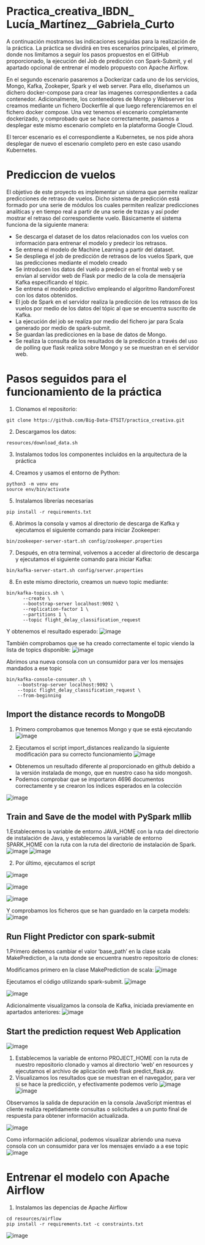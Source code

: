 # Practica_creativa_IBDN_ Lucía_Martínez__Gabriela_Curto
A continuación mostramos las indicaciones seguidas para la realización de la práctica. La práctica se dividirá en tres escenarios principales, el primero, donde nos limitamos a seguir los pasos propuestos en el GitHub proporcionado, la ejecución del Job de predicción con Spark-Submit, y el apartado opcional de entrenar el modelo propuesto con Apache Airflow.

En el segundo escenario pasaremos a Dockerizar cada uno de los servicios, Mongo, Kafka, Zookeper, Spark y el web server. Para ello, diseñamos un dichero docker-compose para crear las imagenes correspondientes a cada contenedor. Adicionalmente, los contenedores de Mongo y Webserver los creamos mediante un fichero Dockerfile al que luego referenciaremos en el fichero docker compose. Una vez tenemos el escenario completamente dockerizado, y comprobado que se hace correctamente, pasamos a desplegar este mismo escenario completo en la plataforma Google Cloud.

El tercer escenario es el correspondiente a Kubernetes, se nos pide ahora desplegar de nuevo el escenario completo pero en este caso usando Kubernetes.


# Prediccion de vuelos
El objetivo de este proyecto es implementar un sistema que permite realizar predicciones de retraso de vuelos. Dicho sistema de predicción está formado por una serie de módulos los cuales permiten realizar predicciones analíticas y en tiempo real a partir de una serie de trazas y así poder mostrar el retraso del correspondiente vuelo. 
Básicamente el sistema funciona de la siguiente manera:

- Se descarga el dataset de los datos relacionados con los vuelos con información  para  entrenar el modelo y predecir los retrasos.
- Se entrena el modelo de Machine Learning a partir del dataset.
- Se despliega el job de predicción de retrasos de los vuelos Spark, que  las predicciones mediante el modelo creado
- Se introducen los datos del vuelo a predecir en el frontal web y se envían al servidor web de Flask por medio de la cola de mensajería Kafka especificando el tópic.
- Se entrena el modelo predictivo empleando el algoritmo RandomForest con los datos obtenidos.
- El job de Spark en el servidor realiza la predicción de los retrasos de los vuelos por medio de los datos del tópic al que se encuentra suscrito de Kafka.
- La ejecución del job se realiza por medio del fichero jar para Scala generado por medio de spark-submit.
- Se guardan las predicciones en la base de datos de Mongo.
- Se realiza la consulta de los resultados de la predicción a través del uso de polling que flask realiza sobre Mongo y se se muestran en el servidor web.


# Pasos seguidos para el funcionamiento de la práctica
1.	Clonamos el repositorio:
```
git clone https://github.com/Big-Data-ETSIT/practica_creativa.git
```

2. Descargamos los datos:
```
resources/download_data.sh
```
3. Instalamos todos los componentes incluidos en la arquitectura de la práctica

4. Creamos y usamos el entorno de Python:
```
python3 -m venv env
source env/bin/activate
```
5. Instalamos librerías necesarias
```
pip install -r requirements.txt
```
6. Abrimos la consola y vamos al directorio de descarga de Kafka y ejecutamos el siguiente comando para iniciar Zookeeper:
```
bin/zookeeper-server-start.sh config/zookeeper.properties
```
 7. Después, en otra terminal, volvemos a acceder al directorio de descarga y ejecutamos el siguiente comando para iniciar Kafka:
```
bin/kafka-server-start.sh config/server.properties
```
8. En este mismo directorio, creamos un nuevo topic mediante:
```
bin/kafka-topics.sh \
      --create \
      --bootstrap-server localhost:9092 \
      --replication-factor 1 \
      --partitions 1 \
      --topic flight_delay_classification_request
 ```    
 Y obtenemos el resultado esperado:
 ![image](https://github.com/gabicurto/Practica_creativa_IBDN/assets/127130231/22ed2616-e276-4380-a163-c103a7ed7abc)
 
 También comprobamos que se ha creado correctamente el topic viendo la lista de topics disponible:
![image](https://github.com/gabicurto/Practica_creativa_IBDN/assets/127130231/47419f93-ec7a-4938-93ca-d80db2a7c3e8)

Abrimos una nueva consola con un consumidor para ver los mensajes mandados a ese topic
```
bin/kafka-console-consumer.sh \
    --bootstrap-server localhost:9092 \
    --topic flight_delay_classification_request \
    --from-beginning
```


 ## Import the distance records to MongoDB
 1. Primero comprobamos que tenemos Mongo y que se está ejecutando
 ![image](https://github.com/gabicurto/Practica_creativa_IBDN/assets/127130231/244c1cb3-4256-4b7c-9949-e1cffc1b2203)
 
 2. Ejecutamos el script import_distances realizando la siguiente modificación para su correcto funcionamiento
![image](https://github.com/gabicurto/Practica_creativa_IBDN/assets/127130231/d9131407-7243-4ff0-af62-d91d8bde82aa)
- Obtenemos un resultado diferente al proporcionado en github debido a la versión instalada de mongo, que en nuestro caso ha sido mongosh.
- Podemos comprobar que se importaron 4696 documentos correctamente y se crearon los índices esperados en la colección

![image](https://github.com/gabicurto/Practica_creativa_IBDN/assets/127130231/c9af6ab8-796a-4965-ad8d-ff7460ae232b)


## Train and Save de the model with PySpark mllib
1.Establecemos la variable de entorno JAVA_HOME con la ruta del directorio de instalación de Java, y establecemos la variable de entorno SPARK_HOME con la ruta con la ruta del directorio de instalación de Spark.
![image](https://github.com/gabicurto/Practica_creativa_IBDN/assets/127130231/f1884a99-27e7-480b-b804-54f41df11240)
![image](https://github.com/gabicurto/Practica_creativa_IBDN/assets/127130231/286cf26b-1486-48bd-9393-b9ac5091baf1)

2. Por último, ejecutamos el script

![image](https://github.com/gabicurto/Practica_creativa_IBDN/assets/127130231/40b3e0cb-b405-4a24-988f-70e4b56872ca)

![image](https://github.com/gabicurto/Practica_creativa_IBDN/assets/127130231/29b6af82-2370-4072-b3c2-dc7eda2f8db9)

![image](https://github.com/gabicurto/Practica_creativa_IBDN/assets/127130231/518709df-6386-4601-a5c1-68f8a59aab13)

Y comprobamos los ficheros que se han guardado en la carpeta models:
![image](https://github.com/gabicurto/Practica_creativa_IBDN/assets/127130231/2170bc47-75f3-43e7-97f2-5dacd90abd67)


## Run Flight Predictor con spark-submit
1.Primero debemos cambiar el valor ‘base_path’ en la clase scala MakePrediction, a la ruta donde se encuentra nuestro repositorio de clones:

Modificamos primero en la clase MakePrediction de scala:
![image](https://github.com/gabicurto/Practica_creativa_IBDN/assets/127130231/09265e47-a308-4683-a4ba-9adc9ada04ff)

Ejecutamos el código utilizando spark-submit.
![image](https://github.com/gabicurto/Practica_creativa_IBDN/assets/127130231/8d17aaf9-e681-4f8b-a652-a9a23733bd50)

![image](https://github.com/gabicurto/Practica_creativa_IBDN/assets/127130231/832e8fea-3818-4d31-add9-9db542325527)

Adicionalmente visualizamos la consola de Kafka, iniciada previamente en apartados anteriores:
![image](https://github.com/gabicurto/Practica_creativa_IBDN/assets/127130231/39d810f6-7871-4971-90d9-ff1c8f6b9ec4)

## Start the prediction request Web Application
![image](https://github.com/gabicurto/Practica_creativa_IBDN/assets/127130231/7c6477e8-1bfe-40ce-a1ad-8528f295661f)
1. Establecemos la variable de entorno PROJECT_HOME con la ruta de nuestro repositorio clonado y vamos al directorio ‘web’ en resources y ejecutamos el archivo de aplicación web flask predict_flask.py. 
2. Visualizamos los resultados que se muestran en el navegador, para ver si se hace la predicción, y efectivamente podemos verlo
![image](https://github.com/gabicurto/Practica_creativa_IBDN/assets/127130231/1cd048d4-772d-4efd-8476-c6078a77951a)
![image](https://github.com/gabicurto/Practica_creativa_IBDN/assets/127130231/187eae20-ef59-45a8-bf9e-3f6a8f012778)

Observamos la salida de depuración en la consola JavaScript mientras el cliente realiza repetidamente consultas o solicitudes a un punto final de respuesta para obtener información actualizada.

![image](https://github.com/gabicurto/Practica_creativa_IBDN/assets/127130231/d8c267bc-67a9-4ecb-b6cd-cf03b543b06a)

Como información adicional, podemos visualizar abriendo una nueva consola con un consumidor para ver los mensajes enviado a a ese topic
![image](https://github.com/gabicurto/Practica_creativa_IBDN/assets/127130231/4de19ac0-af76-46cc-bfcb-c9af0bde505b)


# Entrenar el modelo con Apache Airflow
1. Instalamos las depencias de Apache Airflow
```
cd resources/airflow
pip install -r requirements.txt -c constraints.txt
```
![image](https://github.com/gabicurto/Practica_creativa_IBDN/assets/127130231/1ef2c3e8-1666-4d91-8fb9-413701628cb4)







